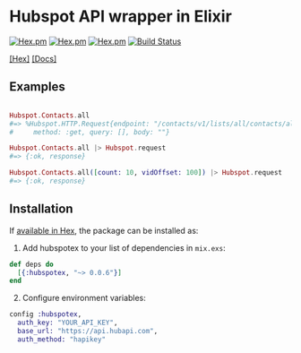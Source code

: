 # Hubspot API wrapper in Elixir

[![Hex.pm](https://img.shields.io/hexpm/v/hubspotex.svg?maxAge=2592000)](https://hex.pm/packages/hubspotex)
 [![Hex.pm](https://img.shields.io/hexpm/l/hubspotex.svg?maxAge=2592000)](https://hex.pm/packages/hubspotex)
 [![Hex.pm](https://img.shields.io/hexpm/dt/hubspotex.svg?maxAge=2592000)](https://hex.pm/packages/hubspotex)
 [![Build Status](https://travis-ci.org/ryanwinchester/hubspotex.svg?branch=master)](https://travis-ci.org/ryanwinchester/hubspotex)


[[Hex]](https://hex.pm/packages/hubspotex) [[Docs]](https://hexdocs.pm/hubspotex/api-reference.html)

## Examples

```elixir

Hubspot.Contacts.all
#=> %Hubspot.HTTP.Request{endpoint: "/contacts/v1/lists/all/contacts/all",
#     method: :get, query: [], body: ""}

Hubspot.Contacts.all |> Hubspot.request
#=> {:ok, response}

Hubspot.Contacts.all([count: 10, vidOffset: 100]) |> Hubspot.request
#=> {:ok, response}
```

## Installation

If [available in Hex](https://hex.pm/docs/publish), the package can be installed as:

  1. Add hubspotex to your list of dependencies in `mix.exs`:
  ```elixir
  def deps do
    [{:hubspotex, "~> 0.0.6"}]
  end
  ```

  2. Configure environment variables:
  ```elixir
  config :hubspotex,
    auth_key: "YOUR_API_KEY",
    base_url: "https://api.hubapi.com",
    auth_method: "hapikey"
  ```
